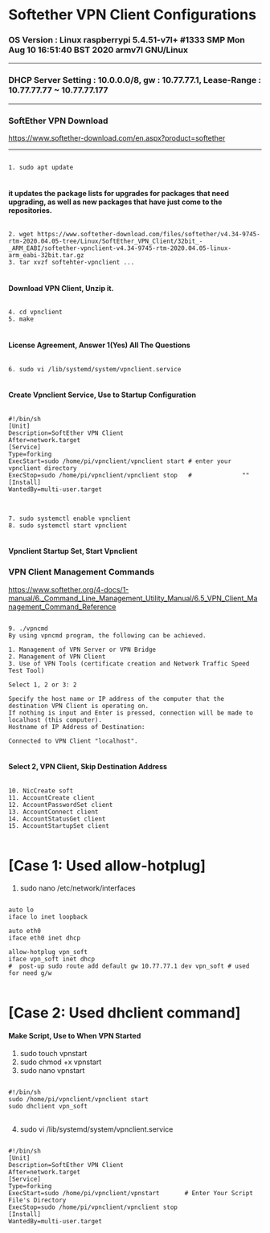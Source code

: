 Softether VPN Client Configurations
====================================
### OS Version : Linux raspberrypi 5.4.51-v7l+ #1333 SMP Mon Aug 10 16:51:40 BST 2020 armv7l GNU/Linux
***
### DHCP Server Setting : 10.0.0.0/8, gw : 10.77.77.1, Lease-Range : 10.77.77.77 ~ 10.77.77.177
***
### SoftEther VPN Download
<https://www.softether-download.com/en.aspx?product=softether>
***
<pre>
<code>
1. sudo apt update
</code>
</pre>
#### it updates the package lists for upgrades for packages that need upgrading, as well as new packages that have just come to the repositories.
<pre>
<code>
2. wget https://www.softether-download.com/files/softether/v4.34-9745-rtm-2020.04.05-tree/Linux/SoftEther_VPN_Client/32bit_-_ARM_EABI/softether-vpnclient-v4.34-9745-rtm-2020.04.05-linux-arm_eabi-32bit.tar.gz
3. tar xvzf softehter-vpnclient ...
</code>
</pre>
#### Download VPN Client, Unzip it.
<pre>
<code>
4. cd vpnclient
5. make
</code>
</pre>
#### License Agreement, Answer 1(Yes) All The Questions
<pre>
<code>
6. sudo vi /lib/systemd/system/vpnclient.service
</code>
</pre>
#### Create Vpnclient Service, Use to Startup Configuration
<pre>
<code>
#!/bin/sh
[Unit]
Description=SoftEther VPN Client
After=network.target
[Service]
Type=forking
ExecStart=sudo /home/pi/vpnclient/vpnclient start # enter your vpnclient directory
ExecStop=sudo /home/pi/vpnclient/vpnclient stop   #              ""
[Install]
WantedBy=multi-user.target
</code>
</pre>
<pre>
<code>
7. sudo systemctl enable vpnclient
8. sudo systemctl start vpnclient
</code>
</pre>
#### Vpnclient Startup Set, Start Vpnclient

### VPN Client Management Commands
<https://www.softether.org/4-docs/1-manual/6._Command_Line_Management_Utility_Manual/6.5_VPN_Client_Management_Command_Reference>
<pre>
<code>
9. ./vpncmd
By using vpncmd program, the following can be achieved. 

1. Management of VPN Server or VPN Bridge 
2. Management of VPN Client
3. Use of VPN Tools (certificate creation and Network Traffic Speed Test Tool)

Select 1, 2 or 3: 2

Specify the host name or IP address of the computer that the destination VPN Client is operating on. 
If nothing is input and Enter is pressed, connection will be made to localhost (this computer).
Hostname of IP Address of Destination: 

Connected to VPN Client "localhost".
</code>
</pre>
#### Select 2, VPN Client, Skip Destination Address
<pre>
<code>
10. NicCreate soft
11. AccountCreate client
12. AccountPasswordSet client
13. AccountConnect client
14. AccountStatusGet client
15. AccountStartupSet client
</code>
</pre>

# [Case 1: Used allow-hotplug]
1. sudo nano /etc/network/interfaces
<pre>
<code>
auto lo
iface lo inet loopback

auto eth0
iface eth0 inet dhcp

allow-hotplug vpn_soft
iface vpn_soft inet dhcp
#  post-up sudo route add default gw 10.77.77.1 dev vpn_soft # used for need g/w
</code>
</pre>
# [Case 2: Used dhclient command]
#### Make Script, Use to When VPN Started
1. sudo touch vpnstart
2. sudo chmod +x vpnstart
3. sudo nano vpnstart
<pre>
<code>
#!/bin/sh
sudo /home/pi/vpnclient/vpnclient start
sudo dhclient vpn_soft
</code>
</pre>
4. sudo vi /lib/systemd/system/vpnclient.service
<pre>
<code>
#!/bin/sh
[Unit]
Description=SoftEther VPN Client
After=network.target
[Service]
Type=forking
ExecStart=sudo /home/pi/vpnclient/vpnstart       # Enter Your Script File's Directory
ExecStop=sudo /home/pi/vpnclient/vpnclient stop
[Install]
WantedBy=multi-user.target
</code>
</pre>